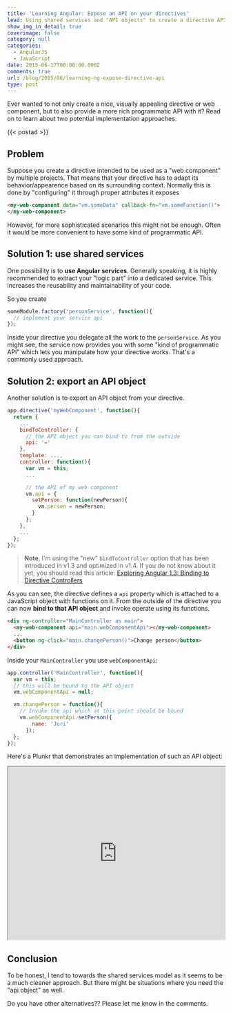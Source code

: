 ```yaml
---
title: 'Learning Angular: Expose an API on your directives'
lead: Using shared services and "API objects" to create a directive API
show_img_in_detail: true
coverimage: false
category: null
categories:
  - AngularJS
  - JavaScript
date: 2015-06-17T00:00:00.000Z
comments: true
url: /blog/2015/06/learning-ng-expose-directive-api
type: post
---
```


<div class="article-intro">
    Ever wanted to not only create a nice, visually appealing directive or web component, but to also provide a more rich programmatic API with it? Read on to learn about two potential implementation approaches.
</div>



{{< postad >}}

## Problem

Suppose you create a directive intended to be used as a "web component" by multiple projects. That means that your directive has to adapt its behavior/appearence based on its surrounding context. Normally this is done by "configuring" it through proper attributes it exposes

```html
<my-web-component data="vm.someData" callback-fn="vm.someFunction()">
</my-web-component>
```

However, for more sophisticated scenarios this might not be enough. Often it would be more convenient to have some kind of programmatic API.

## Solution 1: use shared services

One possibility is to **use Angular services**. Generally speaking, it is highly recommended to extract your "logic part" into a dedicated service. This increases the reusability and maintainability of your code.

So you create

```javascript
someModule.factory('personService', function(){
  // implement your service api
});
```

Inside your directive you delegate all the work to the `personService`. As you might see, the service now provides you with some "kind of programmatic API" which lets you manipulate how your directive works. That's a commonly used approach.

## Solution 2: export an API object

Another solution is to export an API object from your directive.

```javascript
app.directive('myWebComponent', function(){
  return {
    ...
    bindToController: {
      // the API object you can bind to from the outside
      api: '='
    },
    template: ...,
    controller: function(){
      var vm = this;
      ...

      // the API of my web component
      vm.api = {
        setPerson: function(newPerson){
          vm.person = newPerson;
        }
      };
    },
    ...
  };
});
```

> **Note**, I'm using the "new" `bindToController` option that has been introduced in v1.3 and optimized in v1.4. If you do not know about it yet, you should read this article: [Exploring Angular 1.3: Binding to Directive Controllers](http://blog.thoughtram.io/angularjs/2015/01/02/exploring-angular-1.3-bindToController.html)

As you can see, the directive defines a `api` property which is attached to a JavaScript object with functions on it. From the outside of the directive you can now **bind to that API object** and invoke operate using its functions.

```html
<div ng-controller="MainController as main">
  <my-web-component api="main.webComponentApi"></my-web-component>
  ...
  <button ng-click="main.changePerson()">Change person</button>
</div>
```

Inside your `MainController` you use `webComponentApi`:

```javascript
app.controller('MainController', function(){
  var vm = this;
  // this will be bound to the API object
  vm.webComponentApi = null;

  vm.changePerson = function(){
    // Invoke the api which at this point should be bound
    vm.webComponentApi.setPerson({
        name: 'Juri'
      });
  };
});
```

Here's a Plunkr that demonstrates an implementation of such an API object:

<iframe src="http://embed.plnkr.co/eEKxm73D0uwZsKuMP7t8/preview" width="100%" height="400px"> </iframe>

## Conclusion

To be honest, I tend to towards the shared services model as it seems to be a much cleaner approach. But there might be situations where you need the "api object" as well.

Do you have other alternatives?? Please let me know in the comments.
